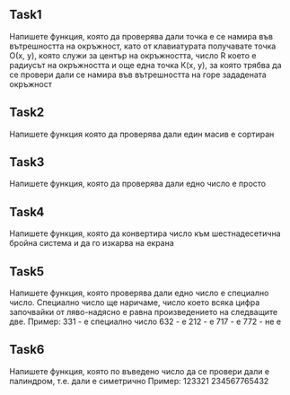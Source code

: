 ## Task1

Напишете функция, която да проверява дали точка е се намира във вътрешността на окръжност, като от клавиатурата получавате точка О(x, y), която служи за център на окръжността, число R което е радиусът на окръжността и още една точка К(х, у), за която трябва да се провери дали се намира във вътрешността на горе зададената окръжност

## Task2

Напишете функция която да проверява дали един масив е сортиран

## Task3

Напишете функция, която да проверява дали едно число е просто

## Task4

Напишете функция, която да конвертира число към шестнадесетична бройна система и да го изкарва на екрана

## Task5

Напишете функция, която проверява дали едно число е специално число. Специално число ще наричаме, число което всяка цифра започвайки от ляво-надясно е равна произведението на следващите две. Пример: 331 - е специално число 632 - е 212 - е 717 - е 772 - не е

## Task6

Напишете функция, която по въведено число да се провери дали е палиндром, т.е. дали е симетрично Пример: 123321 234567765432
